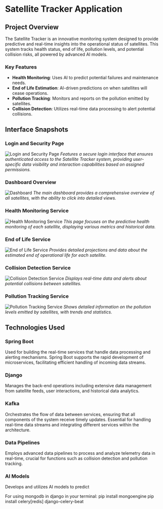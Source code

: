 # Satellite Tracker Application

## Project Overview
The Satellite Tracker is an innovative monitoring system designed to provide predictive and real-time insights into the operational status of satellites. This system tracks health status, end of life, pollution levels, and potential collision risks, all powered by advanced AI models.

### Key Features
- **Health Monitoring**: Uses AI to predict potential failures and maintenance needs.
- **End of Life Estimation**: AI-driven predictions on when satellites will cease operations.
- **Pollution Tracking**: Monitors and reports on the pollution emitted by satellites.
- **Collision Detection**: Utilizes real-time data processing to alert potential collisions.

## Interface Snapshots

### Login and Security Page
![Login and Security Page](WireframeImages/page6.webp)
*Features a secure login interface that ensures authenticated access to the Satellite Tracker system, providing user-specific data visibility and interaction capabilities based on assigned permissions.*

### Dashboard Overview
![Dashboard](WireframeImages/page1.png)
*The main dashboard provides a comprehensive overview of all satellites, with the ability to click into detailed views.*

### Health Monitoring Service
![Health Monitoring Service](WireframeImages/page2.webp)
*This page focuses on the predictive health monitoring of each satellite, displaying various metrics and historical data.*

### End of Life Service
![End of Life Service](WireframeImages/page3.webp)
*Provides detailed projections and data about the estimated end of operational life for each satellite.*

### Collision Detection Service
![Collision Detection Service](WireframeImages/page5.webp)
*Displays real-time data and alerts about potential collisions between satellites.*

### Pollution Tracking Service
![Pollution Tracking Service](WireframeImages/page4.webp)
*Shows detailed information on the pollution levels emitted by satellites, with trends and statistics.*



## Technologies Used

### **Spring Boot**
Used for building the real-time services that handle data processing and alerting mechanisms. Spring Boot supports the rapid development of microservices, facilitating efficient handling of incoming data streams.

### **Django**
Manages the back-end operations including extensive data management from satellite feeds, user interactions, and historical data analytics.

### **Kafka**
Orchestrates the flow of data between services, ensuring that all components of the system receive timely updates. Essential for handling real-time data streams and integrating different services within the architecture.

### **Data Pipelines**
Employs advanced data pipelines to process and analyze telemetry data in real-time, crucial for functions such as collision detection and pollution tracking.

### **AI Models**
Develops and utilizes AI models to predict


For using mongodb in django in your terminal: pip install mongoengine
pip install celery[redis] django-celery-beat



